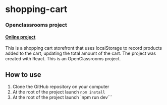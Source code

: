 # shopping-cart

### Openclassrooms project

#### [Online project](https://react-shopping-cart-25c27.web.app/)


This is a shopping cart storefront that uses localStorage to record products added to the cart, updating the total amount of the cart. The project was created with React. This is an OpenClassrooms project.

## How to use
1. Clone the GitHub repository on your computer
2. At the root of the project launch `npm install`
3. At the root of the project launch `npm run dev```